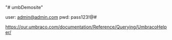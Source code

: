 "# umbDemosite" 

user: admin@admin.com
pwd: pass123!@#

https://our.umbraco.com/documentation/Reference/Querying/UmbracoHelper/
